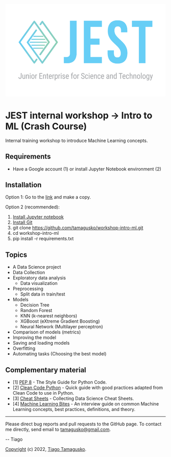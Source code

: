 ![](img/head.png)

# JEST internal workshop &#8594; Intro to ML (Crash Course)

Internal training workshop to introduce Machine Learning concepts.

## Requirements

- Have a Google account (1) or install Jupyter Notebook environment (2)

## Installation

Option 1: Go to the [link](https://colab.research.google.com/github/tamagusko/workshop-intro-ml/blob/main/example.ipynb) and make a copy.

Option 2 (recommended):
1. [Install Jupyter notebook](https://www.dataquest.io/blog/jupyter-notebook-tutorial/)
2. [Install Git](https://github.com/git-guides/install-git)
3. git clone https://github.com/tamagusko/workshop-intro-ml.git
3. cd workshop-intro-ml
4. pip install -r requirements.txt

## Topics

* A Data Science project
* Data Collection
* Exploratory data analysis
  * Data visualization
* Preprocessing
  * Split data in train/test
* Models
  * Decision Tree
  * Random Forest
  * KNN (k-nearest neighbors)
  * XGBoost (eXtreme Gradient Boosting)
  * Neural Network (Multilayer perceptron)
* Comparison of models (metrics)
* Improving the model
* Saving and loading models
* Overfitting
* Automating tasks (Choosing the best model)

## Complementary material

- [1] [PEP 8](https://pep8.org/) - The Style Guide for Python Code.
- [2] [Clean Code Python](https://github.com/zedr/clean-code-python) - Quick guide with good practices adapted from Clean Code to use in Python.
- [3] [Cheat Sheets](https://towardsdatascience.com/collecting-data-science-cheat-sheets-d2cdff092855) - Collecting Data Science Cheat Sheets.
- [4] [Machine Learning Bites](https://www.notion.so/Machine-Learning-Bites-7c1675ecb587451e9caf793c68972276) - An interview guide on common Machine Learning concepts, best practices, definitions, and theory.

----

Please direct bug reports and pull requests to the GitHub page. To contact me directly, send email to tamagusko@gmail.com.

-- Tiago

[Copyright](LICENSE) (c) 2022, [Tiago Tamagusko](https://github.com/tamagusko).

